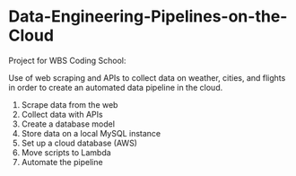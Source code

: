 # Data-Engineering-Pipelines-on-the-Cloud
Project for WBS Coding School:

Use of web scraping and APIs to collect data on weather, cities, and flights in order to create an automated data pipeline in the cloud.

1. Scrape data from the web
2. Collect data with APIs
3. Create a database model
4. Store data on a local MySQL instance
5. Set up a cloud database (AWS)
6. Move scripts to Lambda
7. Automate the pipeline

